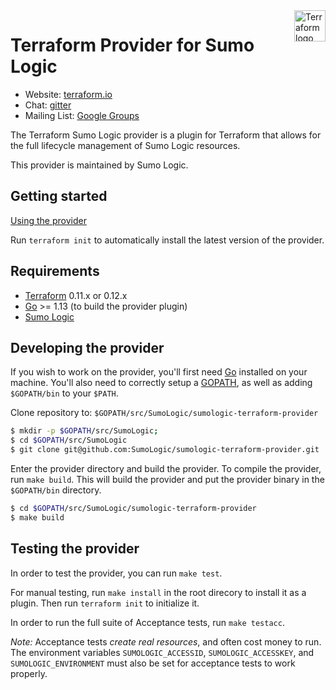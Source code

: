 <a href="https://terraform.io">
    <img src="https://cdn.rawgit.com/hashicorp/terraform-website/master/content/source/assets/images/logo-hashicorp.svg" alt="Terraform logo" title="Terrafpr," align="right" height="50" />
</a>

# Terraform Provider for Sumo Logic

- Website: [terraform.io](https://terraform.io)
- Chat: [gitter](https://gitter.im/hashicorp-terraform/Lobby)
- Mailing List: [Google Groups](http://groups.google.com/group/terraform-tool)

The Terraform Sumo Logic provider is a plugin for Terraform that allows for the full lifecycle management of Sumo Logic resources.

This provider is maintained by Sumo Logic.

## Getting started

[Using the provider](https://www.terraform.io/docs/providers/sumologic/)

Run `terraform init` to automatically install the latest version of the provider.

Requirements
------------

- [Terraform](https://www.terraform.io/downloads.html) 0.11.x or 0.12.x
- [Go](https://golang.org/doc/install) >= 1.13 (to build the provider plugin)
- [Sumo Logic](https://www.sumologic.com/)

## Developing the provider

If you wish to work on the provider, you'll first need [Go](http://www.golang.org) installed on your machine. You'll also need to correctly setup a [GOPATH](http://golang.org/doc/code.html#GOPATH), as well as adding `$GOPATH/bin` to your `$PATH`.

Clone repository to: `$GOPATH/src/SumoLogic/sumologic-terraform-provider`

```sh
$ mkdir -p $GOPATH/src/SumoLogic;
$ cd $GOPATH/src/SumoLogic
$ git clone git@github.com:SumoLogic/sumologic-terraform-provider.git
```

Enter the provider directory and build the provider. To compile the provider, run `make build`. This will build the provider and put the provider binary in the `$GOPATH/bin` directory.

```sh
$ cd $GOPATH/src/SumoLogic/sumologic-terraform-provider
$ make build
```

## Testing the provider

In order to test the provider, you can run `make test`.

For manual testing, run `make install` in the root direcory to install it as a plugin. 
Then run `terraform init` to initialize it.

In order to run the full suite of Acceptance tests, run `make testacc`.

*Note:* Acceptance tests *create real resources*, and often cost money to run. The environment variables `SUMOLOGIC_ACCESSID`, `SUMOLOGIC_ACCESSKEY`, and `SUMOLOGIC_ENVIRONMENT` must also be set for acceptance tests to work properly.

[0]: https://help.sumologic.com/Manage/Security/Access-Keys
[1]: https://help.sumologic.com/APIs/General_API_Information/Sumo_Logic_Endpoints_and_Firewall_Security
[10]: https://www.terraform.io/docs/providers/sumologic/

